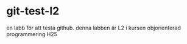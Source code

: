 # git-test-l2
en labb för att testa github. denna labben är L2 i kursen objorienterad programmering H25
